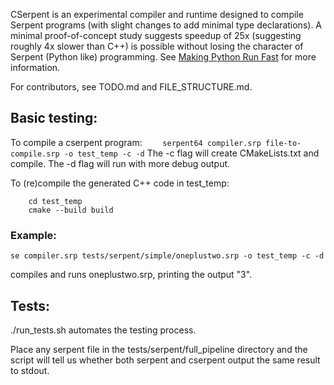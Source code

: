CSerpent is an experimental compiler and runtime designed to compile Serpent programs (with slight changes to add minimal type declarations). A minimal proof-of-concept study suggests speedup of 25x (suggesting roughly 4x slower than C++) is possible without losing the character of Serpent (Python like) programming. See [Making Python Run Fast](https://www.cs.cmu.edu/~rbd/blog/fast/fast-blog10jan2024.html) for more information.

For contributors, see TODO.md and FILE_STRUCTURE.md.

## Basic testing:
To compile a cserpent program:
`    serpent64 compiler.srp file-to-compile.srp -o test_temp -c -d`
The -c flag will create CMakeLists.txt and compile.
The -d flag will run with more debug output.

To (re)compile the generated C++ code in test_temp:
```
    cd test_temp
    cmake --build build
```
### Example:
```
se compiler.srp tests/serpent/simple/oneplustwo.srp -o test_temp -c -d
```
compiles and runs oneplustwo.srp, printing the output "3".

## Tests:

./run_tests.sh automates the testing process.

Place any serpent file in the tests/serpent/full_pipeline directory
and the script will tell us whether both serpent and cserpent output
the same result to stdout.
